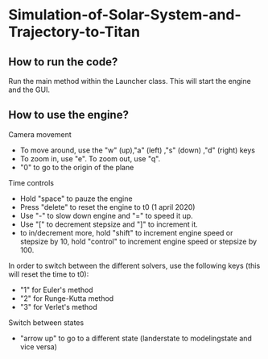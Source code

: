 # Simulation-of-Solar-System-and-Trajectory-to-Titan
How to run the code?
-------------------
Run the main method within the Launcher class. This will start the engine and the GUI.

How to use the engine?
----------------------
Camera movement
- To move around, use the "w" (up),"a" (left) ,"s" (down) ,"d" (right) keys
- To zoom in, use "e". To zoom out, use "q".
- "0" to go to the origin of the plane

Time controls
- Hold "space" to pauze the engine
- Press "delete" to reset the engine to t0 (1 april 2020)
- Use "-" to slow down engine and "=" to speed it up.
- Use "[" to decrement stepsize and "]" to increment it.
- to in/decrement more, hold "shift" to increment engine speed or stepsize by 10, 
hold "control" to increment engine speed or stepsize by 100.

In order to switch between the different solvers, use the following keys (this will reset the time to t0):
- "1" for Euler's method
- "2" for Runge-Kutta method
- "3" for Verlet's method

Switch between states
- "arrow up" to go to a different state (landerstate to modelingstate and vice versa)
